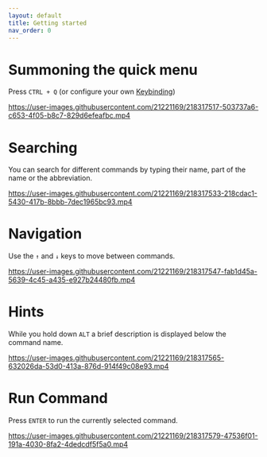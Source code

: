 ```yaml
---
layout: default
title: Getting started
nav_order: 0
---
```


# Summoning the quick menu

Press `CTRL + Q` (or configure your own [Keybinding](/settings#change-keybinding))

https://user-images.githubusercontent.com/21221169/218317517-503737a6-c653-4f05-b8c7-829d6efeafbc.mp4

# Searching

You can search for different commands by typing their name, part of the name or the abbreviation.

https://user-images.githubusercontent.com/21221169/218317533-218cdac1-5430-417b-8bbb-7dec1965bc93.mp4

# Navigation

Use the `↑` and `↓` keys to move between commands.

https://user-images.githubusercontent.com/21221169/218317547-fab1d45a-5639-4c45-a435-e927b24480fb.mp4

# Hints

While you hold down `ALT` a brief description is displayed below the command name.

https://user-images.githubusercontent.com/21221169/218317565-632026da-53d0-413a-876d-914f49c08e93.mp4

# Run Command

Press `ENTER` to run the currently selected command.

https://user-images.githubusercontent.com/21221169/218317579-47536f01-191a-4030-8fa2-4dedcdf5f5a0.mp4
